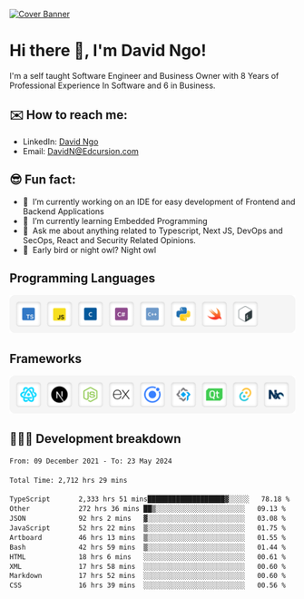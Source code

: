 [![Cover Banner](https://res.cloudinary.com/edcursion/image/upload/v1715731242/David%20Github/uvpes6dpzvlnc9w0f94z.png)](https://www.linkedin.com/in/-david-ngo)

# Hi there 👋, I'm David Ngo!

I'm a self taught Software Engineer and Business Owner with 8 Years of Professional Experience In
Software and 6 in Business.

## ✉️ How to reach me:

- LinkedIn: [David Ngo](https://www.linkedin.com/in/-david-ngo/)
- Email: [DavidN@Edcursion.com](mailto:DavidN@Edcursion.com)

## 😎 Fun fact:

- 🔭 &nbsp;I’m currently working on an IDE for easy development of Frontend and Backend Applications
- 🌱 &nbsp;I’m currently learning Embedded Programming
- 💬 &nbsp;Ask me about anything related to Typescript, Next JS, DevOps and SecOps, React and
  Security Related Opinions.
- 🦉 &nbsp;Early bird or night owl? Night owl

## Programming Languages

![Experence](/assets/Programming.png)

## Frameworks

![Experence](/assets/Frameworks.png)

## 🧑🏻‍💻 **Development breakdown**

<!--START_SECTION:waka-->

```txt
From: 09 December 2021 - To: 23 May 2024

Total Time: 2,712 hrs 29 mins

TypeScript       2,333 hrs 51 mins███████████████████▓░░░░░   78.18 %
Other            272 hrs 36 mins ██▒░░░░░░░░░░░░░░░░░░░░░░   09.13 %
JSON             92 hrs 2 mins   ▓░░░░░░░░░░░░░░░░░░░░░░░░   03.08 %
JavaScript       52 hrs 22 mins  ▒░░░░░░░░░░░░░░░░░░░░░░░░   01.75 %
Artboard         46 hrs 13 mins  ▒░░░░░░░░░░░░░░░░░░░░░░░░   01.55 %
Bash             42 hrs 59 mins  ▒░░░░░░░░░░░░░░░░░░░░░░░░   01.44 %
HTML             18 hrs 6 mins   ░░░░░░░░░░░░░░░░░░░░░░░░░   00.61 %
XML              17 hrs 58 mins  ░░░░░░░░░░░░░░░░░░░░░░░░░   00.60 %
Markdown         17 hrs 52 mins  ░░░░░░░░░░░░░░░░░░░░░░░░░   00.60 %
CSS              16 hrs 39 mins  ░░░░░░░░░░░░░░░░░░░░░░░░░   00.56 %
```

<!--END_SECTION:waka-->
